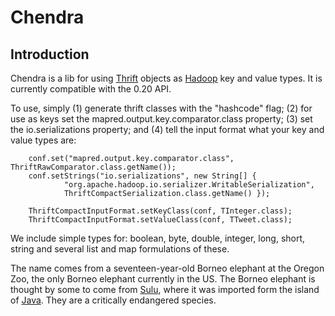 # Chendra #

## Introduction ##

Chendra is a lib for using [Thrift](http://thrift.apache.org/ "Thrift") objects as [Hadoop](http://hadoop.apache.org/ "Hadoop") key and value types. It is currently compatible with the 0.20 API.

To use, simply (1) generate thrift classes with the "hashcode" flag; (2) for use as keys set the mapred.output.key.comparator.class property; (3) set the io.serializations property; and (4) tell the input format what your key and value types are:

		conf.set("mapred.output.key.comparator.class", ThriftRawComparator.class.getName());
		conf.setStrings("io.serializations", new String[] {
				"org.apache.hadoop.io.serializer.WritableSerialization",
				ThriftCompactSerialization.class.getName() });

		ThriftCompactInputFormat.setKeyClass(conf, TInteger.class);
		ThriftCompactInputFormat.setValueClass(conf, TTweet.class);

We include simple types for: boolean, byte, double, integer, long, short, string and several list and map formulations of these.

The name comes from a seventeen-year-old Borneo elephant at the Oregon Zoo, the only Borneo elephant currently in the US. The Borneo elephant is thought by some to come from [Sulu](http://en.wikipedia.org/wiki/Sulu "Island of Sulu"), where it was imported form the island of [Java](http://en.wikipedia.org/wiki/Java "Island of Java"). They are a critically endangered species.
